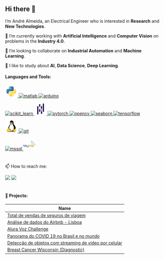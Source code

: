 ## Hi there 👋

I’m André Almeida, an Electrical Engineer who is interested in **Research** and **New Technologies**. 

🔭 I’m currently working with **Artificial Intelligence** and **Computer Vision** on problems in the **Industry 4.0**.

👯 I’m looking to collaborate on **Industrial Automation** and **Machine Learning**.

:book: I like to study about **AI**, **Data Science**, **Deep Learning**.

<h4 align="left">Languages and Tools:</h4>
<p align="left">
<a href="https://www.python.org" target="_blank" rel="noreferrer"> <img src="https://raw.githubusercontent.com/devicons/devicon/master/icons/python/python-original.svg" alt="python" width="40" height="40"/> </a> 
<a href="https://www.mathworks.com/" target="_blank" rel="noreferrer"> <img src="https://upload.wikimedia.org/wikipedia/commons/2/21/Matlab_Logo.png" alt="matlab" width="40" height="40"/> </a> 
<a href="https://www.arduino.cc/" target="_blank" rel="noreferrer"> <img src="https://cdn.worldvectorlogo.com/logos/arduino-1.svg" alt="arduino" width="40" height="40"/> </a> 

<a href="https://scikit-learn.org/" target="_blank" rel="noreferrer"> <img src="https://upload.wikimedia.org/wikipedia/commons/0/05/Scikit_learn_logo_small.svg" alt="scikit_learn" width="40" height="40"/> </a>
<a href="https://pandas.pydata.org/" target="_blank" rel="noreferrer"> <img src="https://raw.githubusercontent.com/devicons/devicon/2ae2a900d2f041da66e950e4d48052658d850630/icons/pandas/pandas-original.svg" alt="pandas" width="40" height="40"/> </a> 
<a href="https://pytorch.org/" target="_blank" rel="noreferrer"> <img src="https://www.vectorlogo.zone/logos/pytorch/pytorch-icon.svg" alt="pytorch" width="40" height="40"/> </a>
<a href="https://opencv.org/" target="_blank" rel="noreferrer"> <img src="https://www.vectorlogo.zone/logos/opencv/opencv-icon.svg" alt="opencv" width="40" height="40"/> </a>
<a href="https://seaborn.pydata.org/" target="_blank" rel="noreferrer"> <img src="https://seaborn.pydata.org/_images/logo-mark-lightbg.svg" alt="seaborn" width="40" height="40"/> </a>
<a href="https://www.tensorflow.org" target="_blank" rel="noreferrer"> <img src="https://www.vectorlogo.zone/logos/tensorflow/tensorflow-icon.svg" alt="tensorflow" width="40" height="40"/> </a> </p>

<a href="https://www.linux.org/" target="_blank" rel="noreferrer"> <img src="https://raw.githubusercontent.com/devicons/devicon/master/icons/linux/linux-original.svg" alt="linux" width="40" height="40"/> </a> 
<a href="https://git-scm.com/" target="_blank" rel="noreferrer"> <img src="https://www.vectorlogo.zone/logos/git-scm/git-scm-icon.svg" alt="git" width="40" height="40"/> </a> 

<a href="https://www.microsoft.com/en-us/sql-server" target="_blank" rel="noreferrer"> <img src="https://www.svgrepo.com/show/303229/microsoft-sql-server-logo.svg" alt="mssql" width="40" height="40"/> </a> 
<a href="https://www.mysql.com/" target="_blank" rel="noreferrer"> <img src="https://raw.githubusercontent.com/devicons/devicon/master/icons/mysql/mysql-original-wordmark.svg" alt="mysql" width="40" height="40"/> </a> 

#

📫 How to reach me:

[![](https://img.shields.io/badge/Linkedin-Andr%C3%A9-blue)](https://www.linkedin.com/in/andre-almdsantos/)
[![](https://img.shields.io/badge/Lattes-Andr%C3%A9-blue)](http://lattes.cnpq.br/0777897683096605)

#

#### 💼 Projects:
| Name |
| --------------- |
|[Total de vendas de seguros de viagem](https://github.com/andre-almd/Projeto_Vendas_De_Seguro-Data_Science_Academy)|
|[Análise de dados do Airbnb - Lisboa](https://github.com/andre-almd/Analisando-os-Dados-do-Airbnb)|
|[Alura Voz Challenge](https://github.com/andre-almd/Alura_Challenge_Data_Science)|
|[Panorama do COVID 19 no Brasil e no mundo](https://github.com/andre-almd/Panorama-do-COVID-19-no-Brasil)|
|[Detecção de objetos com streaming de vídeo por celular](https://github.com/andre-almd/ObjectDetection-StreamingRTMP)|
|[Breast Cancer Wisconsin (Diagnostic)](https://github.com/andre-almd/alura_care)|


<!--
**andre-almd/andre-almd** is a ✨ _special_ ✨ repository because its `README.md` (this file) appears on your GitHub profile.

Here are some ideas to get you started:

- 🔭 I’m currently working on ...
- 🌱 I’m currently learning ...
- 👯 I’m looking to collaborate on ...
- 🤔 I’m looking for help with ...
- 💬 Ask me about ...
- 📫 How to reach me: ...
- 😄 Pronouns: ...
- ⚡ Fun fact: ...
-->
